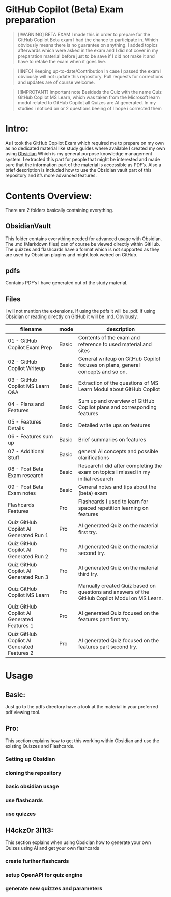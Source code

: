 # GitHub Copilot (Beta) Exam preparation

>[!WARNING] BETA EXAM 
> I made this in order to prepare for the GitHub Copilot Beta exam I had the chance to participate in. Which obviously means there is no guarantee on anything. I added topics afterwards which were asked in the exam and I did not cover in my preparation material before just to be save if I did not make it and have to retake the exam when it goes live.

>[!INFO] Keeping up-to-date/Contribution
> In case I passed the exam I obviously will not update this repository. Pull requests for corrections and updates are of course welcome.

>[!IMPROTANT]  Important note
> Besideds the Quiz with the name Quiz GitHub Copilot MS Learn, which was taken from the Microsoft learn modul related to GitHub Copilot all Quizes are AI generated. In my studies i noticed on or 2 questions beeing of I hope i corrected them 

# Intro:
As I took the GitHub Copilot Exam which required me to prepare on my own as no dedicated material like study guides where available I created my own using [Obsidian](https://obsidian.md/)
Which is my general purpose knowledge management system. I extracted this part for people that might be interested and made sure that the information part of the material is accessible as PDF’s. Also a brief description is included how to use the Obsidian vault part of this repository and it’s more advanced features.

# Contents Overview:
There are 2 folders basically containing everything.
## ObsidianVault
This folder contains everything needed for advanced usage with Obsidian. The .md (Markdown files) can of course be viewed directly within GitHub. The quizzes and flashcards have a format which is not supported as they are used by Obsidian plugins and might look weired on GitHub.
## pdfs
Contains PDF’s I have generated out of the study material.
## Files
I will not mention the extensions. If using the pdfs it will be .pdf. If using Obsidian or reading directly on GitHub it will be .md. Obviously.

| filename                                    | mode  | description                                                                                   |
| ------------------------------------------- | ----- | --------------------------------------------------------------------------------------------- |
| 01 - GitHub Copilot Exam Prep               | Basic | Contents of the exam and reference to used material and sites                                 |
| 02 - GitHub Copilot Writeup                 | Basic | General writeup on GitHub Copilot focuses on plans, general concepts and so on.               |
| 03 - GitHub Copilot MS Learn Q&A            | Basic | Extraction of the questions of MS Learn Modul about GitHub Copilot                            |
| 04 - Plans and Features                     | Basic | Sum up and overview of GitHub Copilot plans and corresponding features                        |
| 05 - Features Details                       | Basic | Detailed write ups on features                                                                |
| 06 - Features sum up                        | Basic | Brief summaries on features                                                                   |
| 07 - Additional Stuff                       | Basic | general AI concepts and possible clarifications                                               |
| 08 - Post Beta Exam research                | Basic | Research I did after completing the exam on topics I missed in my initial research            |
| 09 - Post Beta Exam notes                   | Basic | General notes and tips about the (beta) exam                                                  |
| Flashcards Features                         | Pro   | Flashcards I used to learn for spaced repetition learning on features                         |
| Quiz GitHub Copilot AI Generated Run 1      | Pro   | AI generated Quiz on the material first try.                                                  |
| Quiz GitHub Copilot AI Generated Run 2      | Pro   | AI generated Quiz on the material second try.                                                 |
| Quiz GitHub Copilot AI Generated Run 3      | Pro   | AI generated Quiz on the material third try.                                                  |
| Quiz GitHub Copilot MS Learn                | Pro   | Manually created Quiz based on questions and answers of the GitHub Copilot Modul on MS Learn. |
| Quiz GitHub Copliot AI Generated Features 1 | Pro   | AI generated Quiz focused on the features part first try.                                     |
| Quiz GitHub Copliot AI Generated Features 2 | Pro   | AI generated Quiz focused on the features part second try.                                    |

# Usage
## Basic:
Just go to the pdfs directory have a look at the material in your preferred pdf viewing tool.
## Pro:
This section explains how to get this working within Obsidian and use the existing Quizzes and Flashcards.
### Setting up Obsidian
### cloning the repository
### basic obsidian usage
### use flashcards
### use quizzes

## H4ckz0r 3l1t3:
This section explains when using Obsidian how to generate your own Quizes using AI and get your own flashcards

### create further flashcards
### setup OpenAPI for quiz engine
### generate new quizzes and parameters

